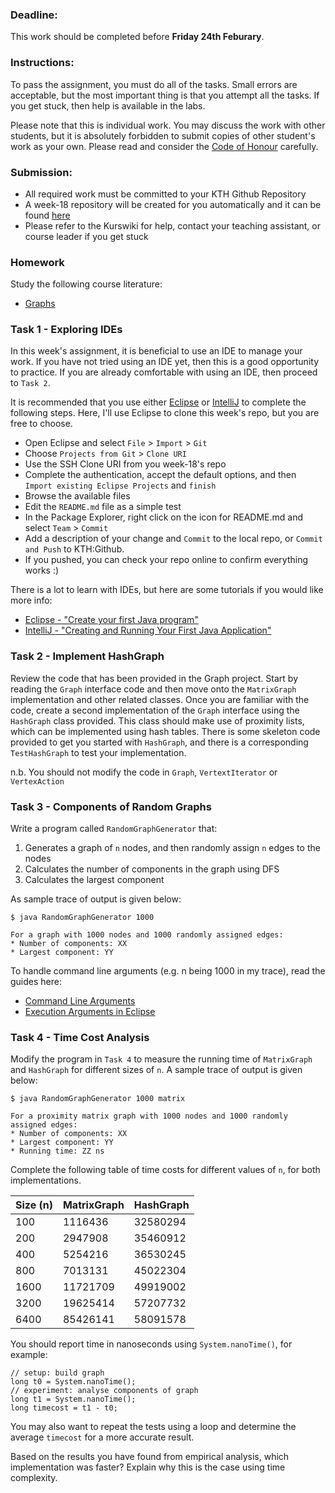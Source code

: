 ### Deadline:
This work should be completed before **Friday 24th Feburary**.

### Instructions:
To pass the assignment, you must do all of the tasks. Small errors are acceptable, but the most important thing is that you attempt all the tasks. If you get stuck, then help is available in the labs.

Please note that this is individual work. You may discuss the work with other students, but it is absolutely forbidden to submit copies of other student's work as your own. Please read and consider the [Code of Honour](https://www.kth.se/csc/utbildning/hederskodex) carefully.

### Submission:
* All required work must be committed to your KTH Github Repository
* A week-18 repository will be created for you automatically and it can be found [here](https://gits-15.sys.kth.se/inda-16)
* Please refer to the Kurswiki for help, contact your teaching assistant, or course leader if you get stuck

### Homework
Study the following course literature:

* [Graphs](http://www.nada.kth.se/~snilsson/algoritmer/grafer/)

### Task 1 - Exploring IDEs
In this week's assignment, it is beneficial to use an IDE to manage your work.  If you have not tried using an IDE yet, then this is a good opportunity to practice.  If you are already comfortable with using an IDE, then proceed to `Task 2`.

It is recommended that you use either [Eclipse](https://eclipse.org/) or [IntelliJ](https://www.jetbrains.com/idea/) to complete the following steps.  Here, I'll use Eclipse to clone this week's repo, but you are free to choose.

* Open Eclipse and select `File` > `Import` > `Git`
* Choose `Projects from Git` > `Clone URI`
* Use the SSH Clone URI from you week-18's repo
* Complete the authentication, accept the default options, and then `Import existing Eclipse Projects` and `finish`
* Browse the available files
* Edit the `README.md` file as a simple test
* In the Package Explorer, right click on the icon for README.md and select `Team` > `Commit`
* Add a description of your change and `Commit` to the local repo, or `Commit and Push` to KTH:Github.
* If you pushed, you can check your repo online to confirm everything works :)

There is a lot to learn with IDEs, but here are some tutorials if you would like more info:

* [Eclipse - "Create your first Java program"](http://www.vogella.com/tutorials/Eclipse/article.html#firstjava)
* [IntelliJ - "Creating and Running Your First Java Application"](https://www.jetbrains.com/idea/help/creating-and-running-your-first-java-application.html)

### Task 2 - Implement HashGraph
Review the code that has been provided in the Graph project.  Start by reading the `Graph` interface code and then move onto the `MatrixGraph` implementation and other related classes. Once you are familiar with the code, create a second implementation of the `Graph` interface using the `HashGraph` class provided.   This class should make use of proximity lists, which can be implemented using hash tables. There is some skeleton code provided to get you started with `HashGraph`, and there is a corresponding `TestHashGraph` to test your implementation.

n.b. You should not modify the code in `Graph`, `VertextIterator` or `VertexAction`

### Task 3 - Components of Random Graphs
Write a program called `RandomGraphGenerator` that:

1) Generates a graph of `n` nodes, and then randomly assign `n` edges to the nodes
2) Calculates the number of components in the graph using DFS
3) Calculates the largest component

As sample trace of output is given below:

	$ java RandomGraphGenerator 1000

	For a graph with 1000 nodes and 1000 randomly assigned edges:
	* Number of components: XX
	* Largest component: YY

To handle command line arguments (e.g. n being 1000 in my trace), read the guides here:

* [Command Line Arguments](https://docs.oracle.com/javase/tutorial/essential/environment/cmdLineArgs.html)
* [Execution Arguments in Eclipse](http://help.eclipse.org/mars/index.jsp?topic=%2Forg.eclipse.jdt.doc.user%2Ftasks%2Ftasks-executionArgs.htm)

### Task 4 - Time Cost Analysis
Modify the program in `Task 4` to measure the running time of `MatrixGraph` and `HashGraph` for different sizes of `n`. A sample trace of output is given below:

	$ java RandomGraphGenerator 1000 matrix

	For a proximity matrix graph with 1000 nodes and 1000 randomly assigned edges:
	* Number of components: XX
	* Largest component: YY
	* Running time: ZZ ns

Complete the following table of time costs for different values of `n`, for both implementations.

| Size (n)   | MatrixGraph | HashGraph |
| ---------- | ----------- | --------- |
| 100        |1116436 	   |32580294   |
| 200        |2947908 	   |35460912   |
| 400        |5254216 	   |36530245   |
| 800        |7013131 	   |45022304   |
| 1600       |11721709	   |49919002   |
| 3200       |19625414	   |57207732   |
| 6400       |85426141	   |58091578   |

You should report time in nanoseconds using `System.nanoTime()`, for example:

	// setup: build graph
	long t0 = System.nanoTime();
	// experiment: analyse components of graph
	long t1 = System.nanoTime();
	long timecost = t1 - t0;

You may also want to repeat the tests using a loop and determine the average `timecost` for a more accurate result.

Based on the results you have found from empirical analysis, which implementation was faster? Explain why this is the case using time complexity.

